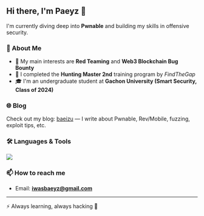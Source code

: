 ## Hi there, I'm Paeyz 👋

I'm currently diving deep into **Pwnable** and building my skills in offensive security.  


### 🔎 About Me
- 🎯 My main interests are **Red Teaming** and **Web3 Blockchain Bug Bounty**  
- 🏅 I completed the **Hunting Master 2nd** training program by *FindTheGap*  
- 🎓 I'm an undergraduate student at **Gachon University (Smart Security, Class of 2024)**  


### 🌐 Blog
Check out my blog: [baeizu](https://baeizu.tistory.com/) — I write about Pwnable, Rev/Mobile, fuzzing, exploit tips, etc.


### 🛠️ Languages & Tools
<p align="left">
  <img src="https://skillicons.dev/icons?i=c,cpp,python,bash,linux,github,vscode" />
</p>


### 📫 How to reach me
- Email: **iwasbaeyz@gmail.com**

---

⚡ Always learning, always hacking 🚀
